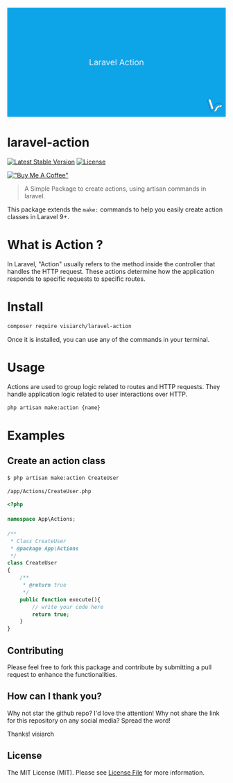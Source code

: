 ![laravel Action](https://github.com/visiarch/laravel-action/blob/main/images/laravel-action-banner.png)

# laravel-action

[![Latest Stable Version](http://poser.pugx.org/visiarch/laravel-action/v)](https://packagist.org/packages/visiarch/laravel-action)
[![License](http://poser.pugx.org/visiarch/laravel-action/license)](https://packagist.org/packages/visiarch/laravel-action)

[!["Buy Me A Coffee"](https://www.buymeacoffee.com/assets/img/custom_images/orange_img.png)](https://www.buymeacoffee.com/bagussuandana)

> A Simple Package to create actions, using artisan commands in laravel.

This package extends the `make:` commands to help you easily create action classes in Laravel 9+.

# What is Action ?

In Laravel, "Action" usually refers to the method inside the controller that handles the HTTP request. These actions determine how the application responds to specific requests to specific routes.

# Install

```bash
composer require visiarch/laravel-action
```

Once it is installed, you can use any of the commands in your terminal.

# Usage

Actions are used to group logic related to routes and HTTP requests. They handle application logic related to user interactions over HTTP.

```bash
php artisan make:action {name}
```

# Examples

## Create an action class

```bash
$ php artisan make:action CreateUser
```

`/app/Actions/CreateUser.php`

```php
<?php

namespace App\Actions;

/**
 * Class CreateUser
 * @package App\Actions
 */
class CreateUser
{
    /**
     * @return true
     */
    public function execute(){
        // write your code here
        return true;
    }
}
```

## Contributing

Please feel free to fork this package and contribute by submitting a pull request to enhance the functionalities.

## How can I thank you?

Why not star the github repo? I'd love the attention! Why not share the link for this repository on any social media? Spread the word!

Thanks!
visiarch

## License

The MIT License (MIT). Please see [License File](LICENSE.md) for more information.
